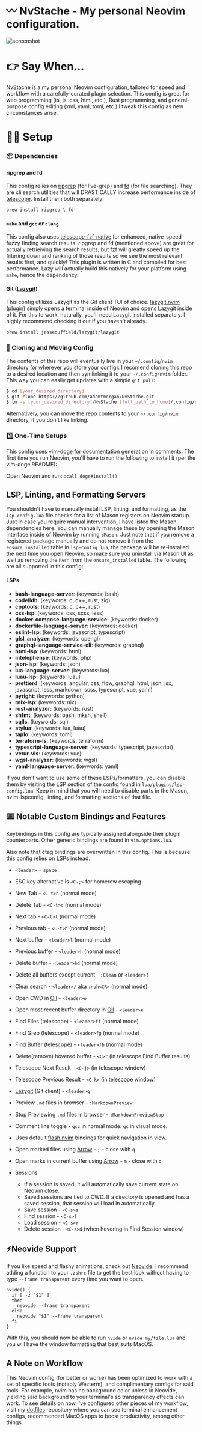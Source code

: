 # 〰️ NvStache - My personal Neovim configuration.

![screenshot](screenshot.png)

# 👉 Say When...

NvStache is a my personal Neovim configuration, tailored for speed and workflow with a carefully-curated plugin selection.
This config is great for web programming (ts, js, css, html, etc.), Rust programming, and general-purpose config editing (xml, yaml, toml, etc.)
I tweak this config as new circumstances arise.

# 👨‍💻 Setup

### 📦 Dependencies

#### ripgrep and fd

This config relies on [ripgrep](https://github.com/BurntSushi/ripgrep) (for live-grep) and [fd](https://github.com/sharkdp/fd) (for file searching).
They are cli search utilities that will DRASTICALLY increase performance inside of [telescope](https://github.com/nvim-telescope/telescope.nvim).
Install them both separately:

```bash
brew install ripgrep \ fd
```

#### `make` and `gcc` or `clang`

This config also uses [telescope-fzf-native](https://github.com/nvim-telescope/telescope-fzf-native.nvim) for enhanced, native-speed fuzzy finding search results.
ripgrep and fd (mentioned above) are great for actually retrieiving the search results, but fzf will greatly speed up the filtering down and ranking of those results so
we see the most relevant results first, and quickly! This plugin is written in C and compiled for best performance. Lazy will actually build this natively for your platform using `make`, hence the dependency.

#### Git ([Lazygit](https://github.com/jesseduffield/lazygit))

This config utilizes Lazygit as the Git client TUI of choice. [lazygit.nvim](https://github.com/kdheepak/lazygit.nvim) (plugin) simply opens a terminal inside of Neovim and opens Lazygit inside of it. For this to work, naturally, you'll need Lazygit installed separately. I highly recommend checking it out if you haven't already.

```bash
brew install jesseduffield/lazygit/lazygit
```

### 🚚 Cloning and Moving Config

The contents of this repo will eventually live in your `~/.config/nvim` directory (or wherever you store your config). I recomend cloning this repo to a desired location and then symlinking it to your `~/.config/nvim` folder. This way you can easily get updates with a simple `git pull`:

```bash
$ cd [your_desired_directory]
$ git clone https://github.com/adamtmorgan/NvStache.git
$ ln -s [your_desired_directory]/NvStache [full_path_to_home]/.config/nvim
```

Alternatively, you can move the repo contents to your `~/.config/nvim` directory, if you don't like linking.

### 1️⃣ One-Time Setups

This config uses [vim-doge](https://github.com/kkoomen/vim-doge) for documentation generation in comments. The first time you run Neovim, you'll have to run the following to install it (per the vim-doge README):

Open Neovim and run:
`:call doge#install()`

## LSP, Linting, and Formatting Servers

You shouldn't have to manually install LSP, linting, and formatting, as the `lsp-config.lua` file checks for a list of Mason registers on Neovim startup. Just in case you require manual intervention, I have listed the Mason dependencies here. You can manually manage these by opening the Mason interface inside of Neovim by running `:Mason`. Just note that if you remove a registered package manually and do not remove it from the `ensure_installed` table in `lsp-config.lua`, the package will be re-installed the next time you open Neovim, so make sure you uninstall via Mason UI as well as removing the item from the `ensure_installed` table. The following are all supported in this config:

#### LSPs

- **bash-language-server**: (keywords: bash)
- **codelldb**: (keywords: c, c++, rust, zig)
- **cpptools**: (keywords: c, c++, rust)
- **css-lsp**: (keywords: css, scss, less)
- **docker-compose-language-service**: (keywords: docker)
- **dockerfile-language-server**: (keywords: docker)
- **eslint-lsp**: (keywords: javascript, typescript)
- **glsl_analyzer**: (keywords: opengl)
- **graphql-language-service-cli**: (keywords: graphql)
- **html-lsp**: (keywords: html)
- **intelephense**: (keywords: php)
- **json-lsp**: (keywords: json)
- **lua-language-server**: (keywords: lua)
- **luau-lsp**: (keywords: luau)
- **prettierd**: (keywords: angular, css, flow, graphql, html, json, jsx, javascript, less, markdown, scss, typescript, vue, yaml)
- **pyright**: (keywords: python)
- **rnix-lsp**: (keywords: nix)
- **rust-analyzer**: (keywords: rust)
- **shfmt**: (keywords: bash, mksh, shell)
- **sqlls**: (keywords: sql)
- **stylua**: (keywords: lua, luau)
- **taplo**: (keywords: toml)
- **terraform-ls**: (keywords: terraform)
- **typescript-language-server**: (keywords: typescript, javascript)
- **vetur-vls**: (keywords: vue)
- **wgsl-analyzer**: (keywords: wgsl)
- **yaml-language-server**: (keywords: yaml)

If you don't want to use some of these LSPs/formatters, you can disable
them by visiting the LSP section of the config found in
`lua/plugins/lsp-config.lua`. Keep in mind that you will need to
disable parts in the Mason, nvim-lspconfig, linting, and formatting
sections of that file.

## ⌨️ Notable Custom Bindings and Features

Keybindings in this config are typically assigned
alongside their plugin counterparts. Other generic bindings
are found in `vim.options.lua`.

Also note that ctag bindings are overwritten in this config.
This is because this config relies on LSPs instead.

- `<leader>` = `space`

- ESC key alternative is `<C-;>` for homerow escaping

- New Tab - `<C-t>n` (normal mode)

- Delete Tab - `<C-t>d` (normal mode)

- Next tab - `<C-t>l` (normal mode)

- Previous tab - `<C-t>h` (normal mode)

- Next buffer - `<leader>l` (normal mode)

- Previous buffer - `<leader>h` (normal mode)

- Delete buffer - `<leader>bd` (normal mode)

- Delete all buffers except current - `:Clean` or `<leader>!`

- Clear search - `<leader>/` aka `:noh<CR>` (normal mode)

- Open CWD in [Oil](https://github.com/stevearc/oil.nvim) - `<leader>o`

- Open most recent buffer directory in [Oil](https://github.com/stevearc/oil.nvim) - `<leader>e`

- Find Files (telescope) - `<leader>ff` (normal mode)

- Find Grep (telescope) - `<leader>fg` (normal mode)

- Find Buffer (telescope) - `<leader>fb` (normal mode)

- Delete(remove) hovered buffer - `<C>r` (in telescope Find Buffer results)

- Telescope Next Result - `<C-j>` (in telescope window)

- Telescope Previous Result - `<C-k>` (in telescope window)

- [Lazygit](https://github.com/jesseduffield/lazygit) (Git client) - `<leader>g`

- Preview `.md` files in browser - `:MarkdownPreview`

- Stop Previewing `.md` files in browser - `:MarkdownPreviewStop`

- Comment line toggle - `gcc` in normal mode. `gc` in visual mode.

- Uses default [flash.nvim](https://github.com/folke/flash.nvim) bindings for quick navigation in view.

- Open marked files using [Arrow](https://github.com/otavioschwanck/arrow.nvim) - `;` - close with `q`

- Open marks in current buffer using [Arrow](https://github.com/otavioschwanck/arrow.nvim) - `m` - close with `q`

- Sessions
  - If a session is saved, it will automatically save current state on Neovim close.
  - Saved sessions are tied to CWD. If a directory is opened and has a saved session, that session will load in automatically.
  - Save session - `<C-s>s`
  - Find session - `<C-s>f`
  - Load session - `<C-s>r`
  - Delete session - `<C-s>d` (when hovering in Find Session window)

## ⚡Neovide Support

If you like speed and flashy animations, check out [Neovide](https://neovide.dev/).
I recommend adding a function to your `.zshrc` file to get the best look without having to type `--frame transparent` every time you want to open.

```bash[.zshrc]
nvide() {
  if [ -z "$1" ]
  then
    neovide --frame transparent
  else
    neovide "$1" --frame transparent
  fi
}
```

With this, you should now be able to run `nvide` or `nvide my/file.lua` and you will have the window formatting that best suits MacOS.

## A Note on Workflow

This Neovim config (for better or worse) has been optimized to work with a set of specific tools (notably Wezterm), and complimentary configs for said tools. For example, nvim has no background color unless in Neovide, yielding said background to your terminal's so transparency effects can work. To see details on how I've configured other pieces of my workflow, visit my [dotfiles](https://github.com/adamtmorgan/dotfiles) repository where you can see terminal enhancement configs, recommended MacOS apps to boost productivity, among other things.
